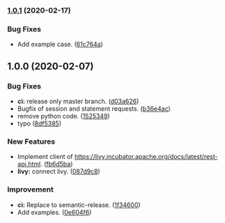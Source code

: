 ### [1.0.1](https://github.com/locona/livy/compare/v1.0.0...v1.0.1) (2020-02-17)


### Bug Fixes

* Add example case. ([61c764a](https://github.com/locona/livy/commit/61c764a5467fa8d8e04a03d82b9d3bf81db80397))

## 1.0.0 (2020-02-07)


### Bug Fixes

* **ci:** release only master branch. ([d03a626](https://github.com/locona/livy/commit/d03a626b6b73022003bd5680cdda0f27fd7eba90))
* Bugfix of session and statement requests. ([b36e4ac](https://github.com/locona/livy/commit/b36e4acd2a59192bf7fe4a36bfd8f3af072fd014))
* remove python code. ([1525349](https://github.com/locona/livy/commit/152534905009eb3b3d1837f15b1981556d2f9edb))
* typo ([8df5385](https://github.com/locona/livy/commit/8df5385c0f97ec086ca031779cdd71c80de600d8))


### New Features

* Implement client of https://livy.incubator.apache.org/docs/latest/rest-api.html. ([fb6d5ba](https://github.com/locona/livy/commit/fb6d5ba401ec81de6b25a1fce7997801a01184dc))
* **livy:** connect livy. ([087d9c8](https://github.com/locona/livy/commit/087d9c8f01ad71c3fac9672b95fe0d2ffdd17af4))


### Improvement

* **ci:** Replace to semantic-release. ([1f34600](https://github.com/locona/livy/commit/1f34600a604c158e40487b912c052233f4f4d975))
* Add examples. ([0e604f6](https://github.com/locona/livy/commit/0e604f60325a3ea2b90d28473c1faa268d6b7fd8))
